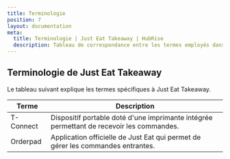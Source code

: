 ```yaml
---
title: Terminologie
position: 7
layout: documentation
meta:
  title: Terminologie | Just Eat Takeaway | HubRise
  description: Tableau de correspondance entre les termes employés dans Just Eat Takeaway et HubRise pour le même concept. Connectez vos applications et synchronisez vos données.
---
```


## Terminologie de Just Eat Takeaway

Le tableau suivant explique les termes spécifiques à Just Eat Takeaway.

| Terme      | Description                                                  |
| --------- | ------------------------------------------------------------ |
| T-Connect | Dispositif portable doté d'une imprimante intégrée permettant de recevoir les commandes.   |
| Orderpad  | Application officielle de Just Eat qui permet de gérer les commandes entrantes.           |
